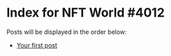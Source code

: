 # Index for NFT World #4012
Posts will be displayed in the order below:

- [Your first post](./001-first.md)

